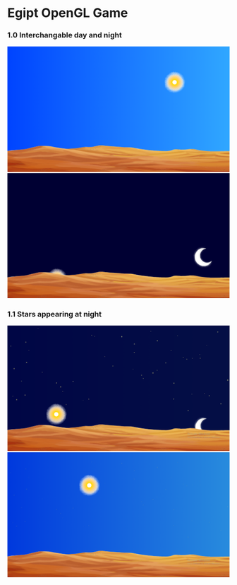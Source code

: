 # Egipt OpenGL Game

### 1.0 Interchangable day and night

![alt text](image-1.png)
![alt text](image.png)

### 1.1 Stars appearing at night 

![alt text](image-2.png)
![alt text](image-3.png)